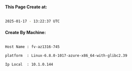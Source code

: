 
   
#### This Page Create at:

```bash

2025-01-17 - 13:22:37 UTC

```

#### Create By Machine:

```bash

Host Name : fv-az1316-745

platform  : Linux-6.8.0-1017-azure-x86_64-with-glibc2.39

Ip Local  : 10.1.0.144

```

